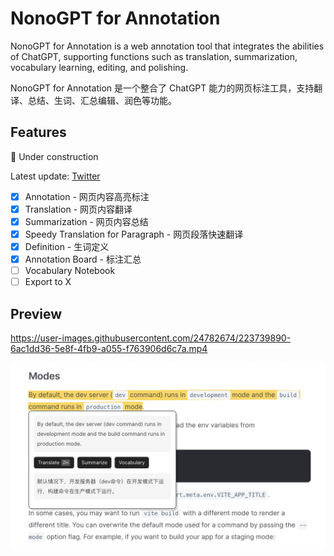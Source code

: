 # NonoGPT for Annotation

NonoGPT for Annotation is a web annotation tool that integrates the abilities of ChatGPT, supporting functions such as translation, summarization, vocabulary learning, editing, and polishing.

NonoGPT for Annotation 是一个整合了 ChatGPT 能力的网页标注工具，支持翻译、总结、生词、汇总编辑、润色等功能。

## Features

🚧 Under construction

Latest update: [Twitter](https://twitter.com/CaptainMartinIO/status/1632430220656648192)

- [x] Annotation - 网页内容高亮标注
- [x] Translation - 网页内容翻译
- [x] Summarization - 网页内容总结
- [x] Speedy Translation for Paragraph - 网页段落快速翻译
- [x] Definition - 生词定义
- [x] Annotation Board - 标注汇总
- [ ] Vocabulary Notebook
- [ ] Export to X

## Preview

https://user-images.githubusercontent.com/24782674/223739890-6ac1dd36-5e8f-4fb9-a055-f763906d6c7a.mp4

![Preview](preview.png)
